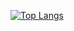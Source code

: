 [![Top Langs](https://github-readme-stats.vercel.app/api/top-langs/?username=zeronacer&layout=compact)](https://github.com/anuraghazra/github-readme-stats)
